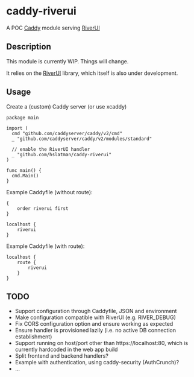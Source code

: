 # caddy-riverui

A POC [Caddy](https://caddyserver.com/) module serving [RiverUI](https://github.com/riverqueue/riverui)

## Description

This module is currently WIP. Things will change.

It relies on the [RiverUI](https://github.com/riverqueue/riverui) library, which itself is also under development.



## Usage

Create a (custom) Caddy server (or use xcaddy)

```golang
package main

import (
  cmd "github.com/caddyserver/caddy/v2/cmd"
  _ "github.com/caddyserver/caddy/v2/modules/standard"

  // enable the RiverUI handler
  _ "github.com/hslatman/caddy-riverui"
)

func main() {
  cmd.Main()
}
```

Example Caddyfile (without route):

```text
{
    order riverui first
}

localhost {
    riverui
}
```

Example Caddyfile (with route):

```text
localhost {
    route {
        riverui
    }
}
```

## TODO

* Support configuration through Caddyfile, JSON and environment
* Make configuration compatible with RiverUI (e.g. RIVER_DEBUG)
* Fix CORS configuration option and ensure working as expected
* Ensure handler is provisioned lazily (i.e. no active DB connection establishment)
* Support running on host/port other than https://localhost:80, which is currently hardcoded in the web app build
* Split frontend and backend handlers?
* Example with authentication, using caddy-security (AuthCrunch)?
* ...
